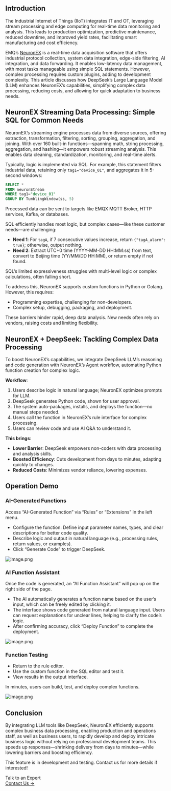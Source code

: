 ## Introduction

The Industrial Internet of Things (IIoT) integrates IT and OT, leveraging stream processing and edge computing for real-time data monitoring and analysis. This leads to production optimization, predictive maintenance, reduced downtime, and improved yield rates, facilitating smart manufacturing and cost efficiency.

EMQ’s [NeuronEX](https://www.emqx.com/en/products/neuronex) is a real-time data acquisition software that offers industrial protocol collection, system data integration, edge-side filtering, AI integration, and data forwarding. It enables low-latency data management, with most tasks manageable using simple SQL statements. However, complex processing requires custom plugins, adding to development complexity. This article discusses how DeepSeek’s Large Language Model (LLM) enhances NeuronEX’s capabilities, simplifying complex data processing, reducing costs, and allowing for quick adaptation to business needs.

## NeuronEX Streaming Data Processing: Simple SQL for Common Needs

NeuronEX’s streaming engine processes data from diverse sources, offering extraction, transformation, filtering, sorting, grouping, aggregation, and joining. With over 160 built-in functions—spanning math, string processing, aggregation, and hashing—it empowers robust streaming analysis. This enables data cleaning, standardization, monitoring, and real-time alerts.

Typically, logic is implemented via SQL. For example, this statement filters industrial data, retaining only `tag1="device_01"`, and aggregates it in 5-second windows:

```sql
SELECT * 
FROM neuronStream 
WHERE tag1="device_01"
GROUP BY TumblingWindow(ss, 5)
```

Processed data can be sent to targets like EMQX MQTT Broker, HTTP services, Kafka, or databases.

SQL efficiently handles most logic, but complex cases—like these customer needs—are challenging:

- **Need 1**: For `tagA`, if 7 consecutive values increase, return `{"tagA_alarm": true}`; otherwise, output nothing.
- **Need 2**: Extract UTC+0 time (YYYY-MM-DD HH:MM:ss) from text, convert to Beijing time (YY/MM/DD HH:MM), or return empty if not found.

SQL’s limited expressiveness struggles with multi-level logic or complex calculations, often falling short.

To address this, NeuronEX supports custom functions in Python or Golang. However, this requires:

- Programming expertise, challenging for non-developers.
- Complex setup, debugging, packaging, and deployment.

These barriers hinder rapid, deep data analysis. New needs often rely on vendors, raising costs and limiting flexibility.

## NeuronEX + DeepSeek: Tackling Complex Data Processing

To boost NeuronEX’s capabilities, we integrate DeepSeek LLM’s reasoning and code generation with NeuronEX’s Agent workflow, automating Python function creation for complex logic.

**Workflow**:

1. Users describe logic in natural language; NeuronEX optimizes prompts for LLM.
2. DeepSeek generates Python code, shown for user approval.
3. The system auto-packages, installs, and deploys the function—no manual steps needed.
4. Users call the function in NeuronEX’s rule interface for complex processing.
5. Users can review code and use AI Q&A to understand it.

**This brings**:

- **Lower Barrier**: DeepSeek empowers non-coders with data processing and analysis skills.
- **Boosted Efficiency**: Cuts development from days to minutes, adapting quickly to changes.
- **Reduced Costs**: Minimizes vendor reliance, lowering expenses.

## Operation Demo

### AI-Generated Functions

Access “AI-Generated Function” via “Rules” or “Extensions” in the left menu.

- Configure the function: Define input parameter names, types, and clear descriptions for better code quality.
- Describe logic and output in natural language (e.g., processing rules, return values, or examples).
- Click “Generate Code” to trigger DeepSeek.

![image.png](https://assets.emqx.com/images/879aa8b8971bf1689249b01fe19426c2.png)

### AI Function Assistant

Once the code is generated, an “AI Function Assistant” will pop up on the right side of the page.

- The AI automatically generates a function name based on the user’s input, which can be freely edited by clicking it.  
- The interface shows code generated from natural language input. Users can request explanations for unclear lines, helping to clarify the code’s logic.
- After confirming accuracy, click “Deploy Function” to complete the deployment.

![image.png](https://assets.emqx.com/images/6dbb4c52058b21af5e66be4d7291b2a9.png)

### Function Testing

- Return to the rule editor.
- Use the custom function in the SQL editor and test it.
- View results in the output interface.

In minutes, users can build, test, and deploy complex functions.

![image.png](https://assets.emqx.com/images/7f948af6edcc1df1fdcf4576fd88adfa.png)

## Conclusion

By integrating LLM tools like DeepSeek, NeuronEX efficiently supports complex business data processing, enabling production and operations staff, as well as business users, to rapidly develop and deploy intricate business logic without relying on professional development teams. This speeds up responses—shrinking delivery from days to minutes—while lowering barriers and boosting efficiency.

This feature is in development and testing. Contact us for more details if interested!



<section class="promotion">
    <div>
        Talk to an Expert
    </div>
    <a href="https://www.emqx.com/en/contact?product=solutions" class="button is-gradient">Contact Us →</a>
</section>
